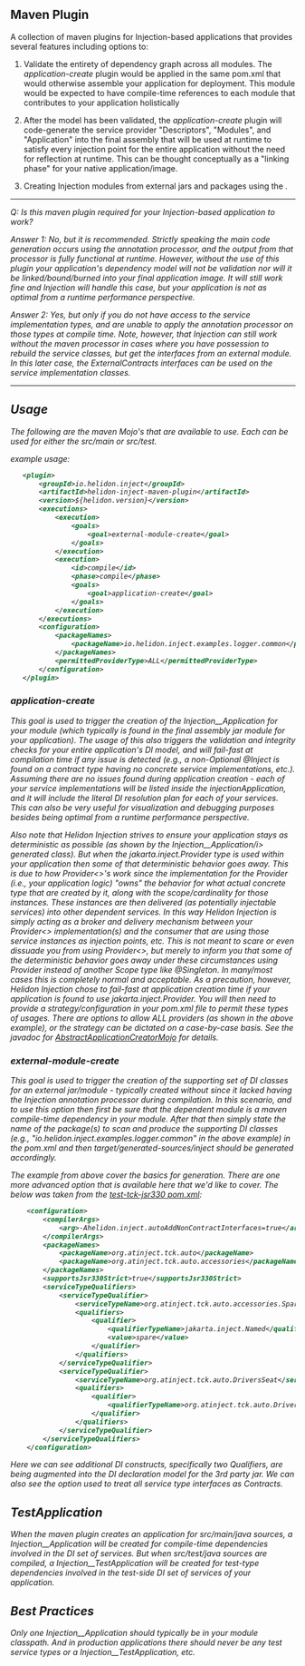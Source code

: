 Maven Plugin
---

A collection of maven plugins for Injection-based applications that provides several features including options to:

1. Validate the entirety of dependency graph across all modules. The <i>application-create</i> plugin would be applied in the same pom.xml
   that would otherwise assemble your application for deployment. This module would be expected to have compile-time references to
   each module that contributes to your application holistically

2. After the model has been validated, the <i>application-create</i> plugin will code-generate the service provider "Descriptors", "Modules", and "Application" into the
   final assembly that will be used at runtime to satisfy every injection point for the entire application without the need for reflection at runtime. This can be thought conceptually as a "linking phase" for your native application/image.

3. Creating Injection modules from external jars and packages using the <i>.

---

Q: Is this maven plugin required for your Injection-based application to work?

Answer 1: No, but it is recommended. Strictly speaking the main code generation occurs using the annotation processor, and the output from that processor is fully functional at runtime. However, without the use of this plugin your application's dependency model will not be validation nor will it be linked/bound/burned into your final application image.  It will still work fine and Injection will handle this case, but your application is not as optimal from a runtime performance perspective.

Answer 2: Yes, but only if you do not have access to the service implementation types, and are unable to apply the annotation processor on those types at compile time. Note, however, that Injection can still work without the maven processor in cases where you have possession to rebuild the service classes, but get the interfaces from an external module. In this later case, the <i>ExternalContracts</i> interfaces can be used on the service implementation classes. 

---

## Usage

The following are the maven Mojo's that are available to use. Each can be used for either the src/main or src/test. 

example usage:
```pom.xml
   <plugin>
       <groupId>io.helidon.inject</groupId>
       <artifactId>helidon-inject-maven-plugin</artifactId>
       <version>${helidon.version}</version>
       <executions>
           <execution>
               <goals>
                   <goal>external-module-create</goal>
               </goals>
           </execution>
           <execution>
               <id>compile</id>
               <phase>compile</phase>
               <goals>
                   <goal>application-create</goal>
               </goals>
           </execution>
       </executions>
       <configuration>
           <packageNames>
               <packageName>io.helidon.inject.examples.logger.common</packageName>
           </packageNames>
           <permittedProviderType>ALL</permittedProviderType>
       </configuration>
   </plugin>
```

### application-create
This goal is used to trigger the creation of the <i>Injection__Application</i> for your module (which typically is found in the final assembly jar module for your application). The usage of this also triggers the validation and integrity checks for your entire application's DI model, and will fail-fast at compilation time if any issue is detected (e.g., a non-Optional @Inject is found on a contract type having no concrete service implementations, etc.). Assuming there are no issues found during application creation - each of your service implementations will be listed inside the <i>injectionApplication</i>, and it will include the literal DI resolution plan for each of your services. This can also be very useful for visualization and debugging purposes besides being optimal from a runtime performance perspective.

Also note that Helidon Injection strives to ensure your application stays as deterministic as possible (as shown by the <i>Injection__Application/i> generated class). But when the <i>jakarta.inject.Provider</i> type is used within your application then some of that deterministic behavior goes away. This is due to how Provider<>'s work since the implementation for the Provider (i.e., your application logic) "owns" the behavior for what actual concrete type that are created by it, along with the scope/cardinality for those instances. These instances are then delivered (as potentially injectable services) into other dependent services.  In this way Helidon Injection is simply acting as a broker and delivery mechanism between your Provider<> implementation(s) and the consumer that are using those service instances as injection points, etc. This is not meant to scare or even dissuade you from using Provider<>, but merely to inform you that some of the deterministic behavior goes away under these circumstances using Provider instead of another Scope type like @Singleton. In many/most cases this is completely normal and acceptable. As a precaution, however, Helidon Injection chose to fail-fast at application creation time if your application is found to use jakarta.inject.Provider<T>. You will then need to provide a strategy/configuration in your pom.xml file to permit these types of usages. There are options to allow ALL providers (as shown in the above example), or the strategy can be dictated on a case-by-case basis. See the javadoc for [AbstractApplicationCreatorMojo](src/main/java/io/helidon/inject/maven/plugin/AbstractApplicationCreatorMojo.java) for details.

### external-module-create
This goal is used to trigger the creation of the supporting set of DI classes for an external jar/module - typically created without since it lacked having the Injection annotation processor during compilation. In this scenario, and to use this option then first be sure that the dependent module is a maven compile-time dependency in your module. After that then simply state the name of the package(s) to scan and produce the supporting DI classes (e.g., "io.helidon.inject.examples.logger.common" in the above example) in the pom.xml and then target/generated-sources/inject should be generated accordingly.

The example from above cover the basics for generation. There are one more advanced option that is available here that we'd like to cover. The below was taken from the [test-tck-jsr330 pom.xml](../tests/tck-jsr330/pom.xml):

```pom.xml
    <configuration>
        <compilerArgs>
            <arg>-Ahelidon.inject.autoAddNonContractInterfaces=true</arg>
        </compilerArgs>
        <packageNames>
            <packageName>org.atinject.tck.auto</packageName>
            <packageName>org.atinject.tck.auto.accessories</packageName>
        </packageNames>
        <supportsJsr330Strict>true</supportsJsr330Strict>
        <serviceTypeQualifiers>
            <serviceTypeQualifier>
                <serviceTypeName>org.atinject.tck.auto.accessories.SpareTire</serviceTypeName>
                <qualifiers>
                    <qualifier>
                        <qualifierTypeName>jakarta.inject.Named</qualifierTypeName>
                        <value>spare</value>
                    </qualifier>
                </qualifiers>
            </serviceTypeQualifier>
            <serviceTypeQualifier>
                <serviceTypeName>org.atinject.tck.auto.DriversSeat</serviceTypeName>
                <qualifiers>
                    <qualifier>
                        <qualifierTypeName>org.atinject.tck.auto.Drivers</qualifierTypeName>
                    </qualifier>
                </qualifiers>
            </serviceTypeQualifier>
        </serviceTypeQualifiers>
    </configuration>
```

Here we can see additional DI constructs, specifically two Qualifiers, are being augmented into the DI declaration model for the 3rd party jar. We can also see the option used to treat all service type interfaces as Contracts.

## TestApplication
When the maven plugin creates an application for <i>src/main/java</i> sources, a <i>Injection__Application</i> will be created for compile-time dependencies involved in the DI set of services. But when <i>src/test/java</i> sources are compiled, a <i>Injection__TestApplication</i> will be created for test-type dependencies involved in the test-side DI set of services of your application.

## Best Practices
Only one <i>Injection__Application</i> should typically be in your module classpath. And in production applications there should never be any test service types or a <i>Injection__TestApplication</i>, etc.
